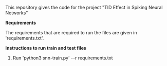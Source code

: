 This repository gives the code for the project "TID Effect in Spiking Neural Networks"

**Requirements**

The requirements that are required to run the files are given in 'requirements.txt'.


**Instructions to run train and test files**

1. Run 'python3 snn-train.py' --r requirements.txt


